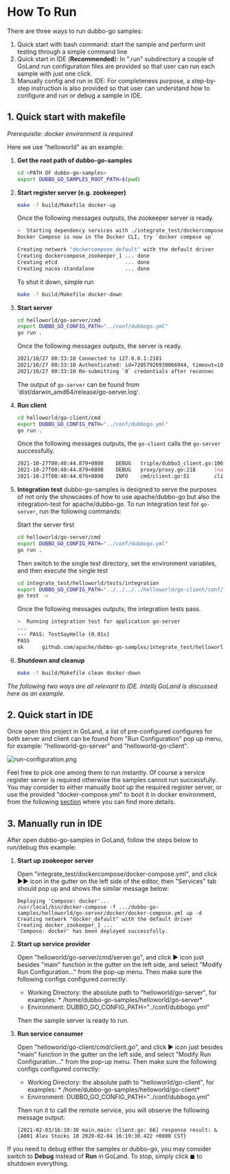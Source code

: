 # How To Run

There are three ways to run dubbo-go samples:

1. Quick start with bash command: start the sample and perform unit testing through a simple command line
2. Quick start in IDE (**Recommended**): In ".run" subdirectory a couple of GoLand run configuration files are provided so that user can run each sample with just one click.
3. Manually config and run in IDE: For completeness purpose, a step-by-step instruction is also provided so that user can understand how to configure and run or debug a sample in IDE. 

## 1. Quick start with makefile

*Prerequisite: docker environment is required*

Here we use "helloworld" as an example:

1. **Get the root path of dubbo-go-samples**

   ```bash
   cd <PATH OF dubbo-go-samples>
   export DUBBO_GO_SAMPLES_ROOT_PATH=$(pwd)
   ```

2. **Start register server (e.g. zookeeper)**
   
   ```bash
   make -f build/Makefile docker-up 
   ```
   
   Once the following messages outputs, the zookeeper server is ready.
   
   ```bash
   >  Starting dependency services with ./integrate_test/dockercompose/docker-compose.yml
   Docker Compose is now in the Docker CLI, try `docker compose up`
   
   Creating network "dockercompose_default" with the default driver
   Creating dockercompose_zookeeper_1 ... done
   Creating etcd                      ... done
   Creating nacos-standalone          ... done
   ```
   
   To shut it down, simple run
   
   ```bash
   make -f build/Makefile docker-down
   ```
   
3. **Start server**
   
    ```bash
    cd helloworld/go-server/cmd
    export DUBBO_GO_CONFIG_PATH="../conf/dubbogo.yml"
    go run .
    ```
   
   Once the following messages outputs, the server is ready.

   ```bash
   2021/10/27 00:33:10 Connected to 127.0.0.1:2181
   2021/10/27 00:33:10 Authenticated: id=72057926938066944, timeout=10000
   2021/10/27 00:33:10 Re-submitting `0` credentials after reconnec
   ```

   The output of `go-server` can be found from 'dist/darwin_amd64/release/go-server.log'.
   
4. **Run client**
   
    ```bash
   cd helloworld/go-client/cmd
   export DUBBO_GO_CONFIG_PATH="../conf/dubbogo.yml"
   go run .
   ```

   Once the following messages outputs, the `go-client` calls the `go-server` successfully.

   ```bash
   2021-10-27T00:40:44.879+0800    DEBUG   triple/dubbo3_client.go:106     TripleClient.Invoke: get reply = name:"Hello laurence" id:"12345" age:21 
   2021-10-27T00:40:44.879+0800    DEBUG   proxy/proxy.go:218      [makeDubboCallProxy] result: name:"Hello laurence" id:"12345" age:21 , err: <nil>
   2021-10-27T00:40:44.879+0800    INFO    cmd/client.go:51        client response result: name:"Hello laurence" id:"12345" age:21
   ```
   
5. **Integration test**
   dubbo-go-samples is designed to serve the purposes of not only the showcases of how to use apache/dubbo-go but also the integration-test for apache/dubbo-go. To run integration test for `go-server`, run the following commands:

   Start the server first
   ```bash
   cd helloworld/go-server/cmd
   export DUBBO_GO_CONFIG_PATH="../conf/dubbogo.yml"
   go run .
   ```

   Then switch to the single test directory, set the environment variables, and then execute the single test
   ```bash
   cd integrate_test/helloworld/tests/integration
   export DUBBO_GO_CONFIG_PATH="../../../../helloworld/go-client/conf/dubbogo.yml"
   go test -v
   ```

   Once the following messages outputs, the integration tests pass.

   ```bash
   >  Running integration test for application go-server
   ...
   --- PASS: TestSayHello (0.01s)
   PASS
   ok      github.com/apache/dubbo-go-samples/integrate_test/helloworld/tests/integration  0.119s
   ```
   
7. **Shutdown and cleanup**
   ```bash
   make -f build/Makefile clean docker-down
   ```

*The following two ways are all relevant to IDE. Intellij GoLand is discussed here as an example.*

## 2. Quick start in IDE

Once open this project in GoLand, a list of pre-configured configures for both server and client can be found from "Run Configuration" pop up menu, for example: "helloworld-go-server" and "helloworld-go-client". 

![run-configuration.png](.images/run-configurations.png)

Feel free to pick one among them to run instantly. Of course a service register server is required otherwise the samples cannot run successfully. You may consider to either manually boot up the required register server, or use the provided "docker-compose.yml" to boot it in docker environment, from the following [section](#3-manually-run-in-ide) where you can find more details.

## 3. Manually run in IDE

After open dubbo-go-samples in GoLand, follow the steps below to run/debug this
example:

1. **Start up zookeeper server**

   Open "integrate_test/dockercompose/docker-compose.yml", and click ▶︎▶︎ icon in the gutter on the left side of the
   editor, then "Services" tab should pop up and shows the similar message below:
   ```
   Deploying 'Compose: docker'...
   /usr/local/bin/docker-compose -f .../dubbo-go-samples/helloworld/go-server/docker/docker-compose.yml up -d
   Creating network "docker_default" with the default driver
   Creating docker_zookeeper_1 ...
   'Compose: docker' has been deployed successfully.
   ```

2. **Start up service provider**

   Open "helloworld/go-server/cmd/server.go", and click ▶︎ icon just besides "main" function in the gutter on the left
   side, and select "Modify Run Configuration..." from the pop-up menu. Then make sure the following configs configured
   correctly:
    * Working Directory: the absolute path to "helloworld/go-server", for examples: *
      /home/dubbo-go-samples/helloworld/go-server*
    * Environment: DUBBO_GO_CONFIG_PATH="../conf/dubbogo.yml"

   Then the sample server is ready to run.

3. **Run service consumer**

   Open "helloworld/go-client/cmd/client.go", and click ▶︎ icon just besides "main" function in the gutter on the left
   side, and select "Modify Run Configuration..." from the pop-up menu. Then make sure the following configs configured
   correctly:
    * Working Directory: the absolute path to "helloworld/go-client", for examples: *
      /home/dubbo-go-samples/helloworld/go-client*
    * Environment: DUBBO_GO_CONFIG_PATH="../conf/dubbogo.yml"

   Then run it to call the remote service, you will observe the following message output:
   ```
   [2021-02-03/16:19:30 main.main: client.go: 66] response result: &{A001 Alex Stocks 18 2020-02-04 16:19:30.422 +0800 CST}
   ```

If you need to debug either the samples or dubbo-go, you may consider switch to **Debug** instead of **Run** in GoLand. To stop, simply click ◼︎ to shutdown everything.

